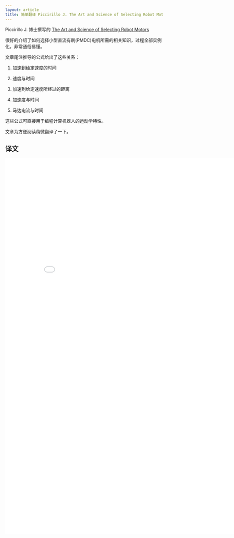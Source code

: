 ```yaml
---
layout: article
title: 简单翻译 Piccirillo J. The Art and Science of Selecting Robot Motors
---
```


Piccirillo J. 博士撰写的 [The Art and Science of Selecting Robot Motors](https://lafavre.us/robotics/Art_and_Science_of_Selecting_Robot_Motors_-_FinalV2.pdf)

很好的介绍了如何选择小型直流有刷(PMDC)电机所需的相关知识，过程全部实例化，非常通俗易懂。

文章尾注推导的公式给出了这些关系：

1. 加速到给定速度的时间

2. 速度与时间

3. 加速到给定速度所经过的距离

4. 加速度与时间

5. 马达电流与时间

这些公式可直接用于编程计算机器人的运动学特性。

文章为方便阅读稍微翻译了一下。

## 译文

<center><embed src="/assets/Art_and_Science_of_Selecting_Robot_Motors_-_Final (中文版).pdf" width="850" height="1200"></center>
